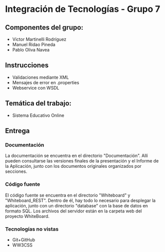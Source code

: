# Integración de Tecnologías - Grupo 7

## Componentes del grupo:
* Victor Martinelli Rodríguez
* Manuel Ridao Pineda
* Pablo Oliva Navea

## Instrucciones
* Validaciones mediante XML
* Mensajes de error en .properties
* Webservice con WSDL

## Temática del trabajo:
* Sistema Educativo Online
## Entrega

### Documentación

La documentación se encuentra en el directorio "Documentación". Allí pueden consultarse las versiones finales de la presentación y el Informe de la Aplicación, junto con los documentos originales organizados por secciones.

### Código fuente
El código fuente se encuentra en el directorio "Whiteboard" y "Whiteboard_REST". Dentro de él, hay todo lo necesario para desplegar la aplicación, junto con un directorio "database" con la base de datos en formato SQL. Los archivos del servidor están en la carpeta web del proyecto WhiteBoard.


### Tecnologías no vistas

* Git+GitHub
* WW3CSS
